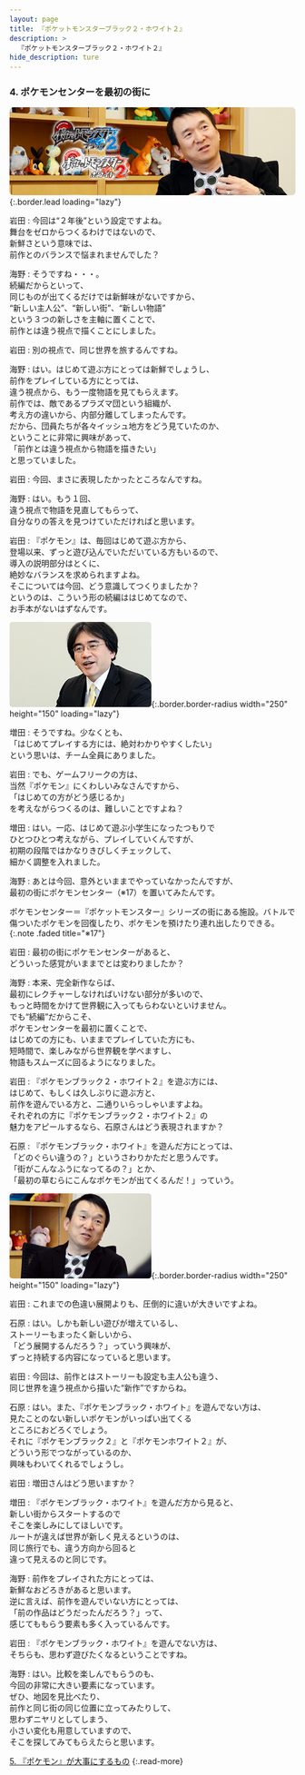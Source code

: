 ```yaml
---
layout: page
title: 『ポケットモンスターブラック２・ホワイト２』
description: >
  『ポケットモンスターブラック２・ホワイト２』
hide_description: ture
---
```


### 4. ポケモンセンターを最初の街に

![](/interviews/jp/nds/irej/vol1/img/mainvisual4.jpg){:.border.lead loading="lazy"}

岩田
: 今回は“２年後”という設定ですよね。<br>舞台をゼロからつくるわけではないので、<br>新鮮さという意味では、<br>前作とのバランスで悩まれませんでした？

海野
: そうですね・・・。<br>続編だからといって、<br>同じものが出てくるだけでは新鮮味がないですから、<br>“新しい主人公”、“新しい街”、“新しい物語”<br>という３つの新しさを主軸に置くことで、<br>前作とは違う視点で描くことにしました。

岩田
: 別の視点で、同じ世界を旅するんですね。

海野
: はい。はじめて遊ぶ方にとっては新鮮でしょうし、<br>前作をプレイしている方にとっては、<br>違う視点から、もう一度物語を見てもらえます。<br>前作では、敵であるプラズマ団という組織が、<br>考え方の違いから、内部分離してしまったんです。<br>だから、団員たちが各々イッシュ地方をどう見ていたのか、<br>ということに非常に興味があって、<br>「前作とは違う視点から物語を描きたい」<br>と思っていました。

岩田
: 今回、まさに表現したかったところなんですね。

海野
: はい。もう１回、<br>違う視点で物語を見直してもらって、<br>自分なりの答えを見つけていただければと思います。

岩田
: 『ポケモン』は、毎回はじめて遊ぶ方から、<br>登場以来、ずっと遊び込んでいただいている方もいるので、<br>導入の説明部分はとくに、<br>絶妙なバランスを求められますよね。<br>そこについては今回、どう意識してつくりましたか？<br>というのは、こういう形の続編ははじめてなので、<br>お手本がないはずなんです。

![](/interviews/jp/nds/irej/vol1/img/photo11.jpg){:.border.border-radius width="250" height="150" loading="lazy"}

増田
: そうですね。少なくとも、<br>「はじめてプレイする方には、絶対わかりやすくしたい」<br>という思いは、チーム全員にありました。

岩田
: でも、ゲームフリークの方は、<br>当然『ポケモン』にくわしいみなさんですから、<br>「はじめての方がどう感じるか」<br>を考えながらつくるのは、難しいことですよね？

増田
: はい。一応、はじめて遊ぶ小学生になったつもりで<br>ひとつひとつ考えながら、プレイしていくんですが、<br>初期の段階ではかなりきびしくチェックして、<br>細かく調整を入れました。

海野
: あとは今回、意外といままでやっていなかったんですが、<br>最初の街にポケモンセンター（※17）を置いてみたんです。

ポケモンセンター＝『ポケットモンスター』シリーズの街にある施設。バトルで傷ついたポケモンを回復したり、ポケモンを預けたり連れ出したりできる。
{:.note .faded title="※17"}

岩田
: 最初の街にポケモンセンターがあると、<br>どういった感覚がいままでとは変わりましたか？

海野
: 本来、完全新作ならば、<br>最初にレクチャーしなければいけない部分が多いので、<br>もっと時間をかけて世界観に入ってもらわないといけません。<br>でも“続編”だからこそ、<br>ポケモンセンターを最初に置くことで、<br>はじめての方にも、いままでプレイしていた方にも、<br>短時間で、楽しみながら世界観を学べますし、<br>物語もスムーズに回るようになりました。

岩田
: 『ポケモンブラック２・ホワイト２』を遊ぶ方には、<br>はじめて、もしくは久しぶりに遊ぶ方と、<br>前作を遊んでいる方と、二通りいらっしゃいますよね。<br>それぞれの方に『ポケモンブラック２・ホワイト２』の<br>魅力をアピールするなら、石原さんはどう表現されますか？

石原
: 『ポケモンブラック・ホワイト』を遊んだ方にとっては、<br>「どのぐらい違うの？」というさわりかただと思うんです。<br>「街がこんなふうになってるの？」とか、<br>「最初の草むらにこんなポケモンが出てくるんだ！」っていう。

![](/interviews/jp/nds/irej/vol1/img/photo12.jpg){:.border.border-radius width="250" height="150" loading="lazy"}

岩田
: これまでの色違い展開よりも、圧倒的に違いが大きいですよね。

石原
: はい。しかも新しい遊びが増えているし、<br>ストーリーもまったく新しいから、<br>「どう展開するんだろう？」っていう興味が、<br>ずっと持続する内容になっていると思います。

岩田
: 今回は、前作とはストーリーも設定も主人公も違う、<br>同じ世界を違う視点から描いた“新作”ですからね。

石原
: はい。また、『ポケモンブラック・ホワイト』を遊んでない方は、<br>見たことのない新しいポケモンがいっぱい出てくる<br>ところにおどろくでしょう。<br>それに『ポケモンブラック２』と『ポケモンホワイト２』が、<br>どういう形でつながっているのか、<br>興味もわいてくれるでしょうし。

岩田
: 増田さんはどう思いますか？

増田
: 『ポケモンブラック・ホワイト』を遊んだ方から見ると、<br>新しい街からスタートするので<br>そこを楽しみにしてほしいです。<br>ルートが違えば世界が新しく見えるというのは、<br>同じ旅行でも、違う方向から回ると<br>違って見えるのと同じです。

海野
: 前作をプレイされた方にとっては、<br>新鮮なおどろきがあると思います。<br>逆に言えば、前作を遊んでいない方にとっては、<br>「前の作品はどうだったんだろう？」って、<br>感じてももらう要素も多く入っているんです。

岩田
: 『ポケモンブラック・ホワイト』を遊んでない方は、<br>そちらも、思わず遊びたくなるということですね。

海野
: はい。比較を楽しんでもらうのも、<br>今回の非常に大きい要素になっています。<br>ぜひ、地図を見比べたり、<br>前作と同じ街の同じ位置に立ってみたりして、<br>思わずニヤリとしてしまう、<br>小さい変化も用意していますので、<br>そこを探してみてもらえたらと思います。

[5. 『ポケモン』が大事にするもの](5.md)
{:.read-more}

